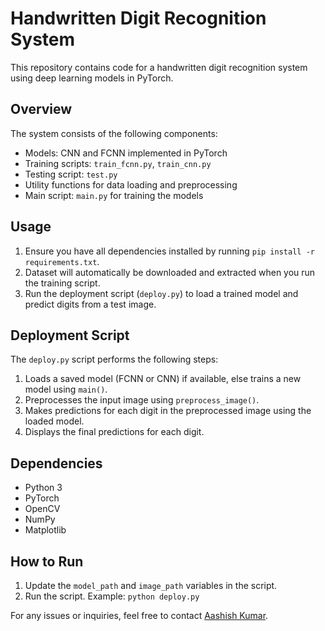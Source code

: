 # Handwritten Digit Recognition System

This repository contains code for a handwritten digit recognition system using deep learning models in PyTorch.

## Overview
The system consists of the following components:
- Models: CNN and FCNN implemented in PyTorch
- Training scripts: `train_fcnn.py`, `train_cnn.py`
- Testing script: `test.py`
- Utility functions for data loading and preprocessing
- Main script: `main.py` for training the models

## Usage
1. Ensure you have all dependencies installed by running `pip install -r requirements.txt`.
2. Dataset will automatically be downloaded and extracted when you run the training script.
3. Run the deployment script (`deploy.py`) to load a trained model and predict digits from a test image.

## Deployment Script
The `deploy.py` script performs the following steps:
1. Loads a saved model (FCNN or CNN) if available, else trains a new model using `main()`.
2. Preprocesses the input image using `preprocess_image()`.
3. Makes predictions for each digit in the preprocessed image using the loaded model.
4. Displays the final predictions for each digit.

## Dependencies
- Python 3
- PyTorch
- OpenCV
- NumPy
- Matplotlib

## How to Run
1. Update the `model_path` and `image_path` variables in the script.
2. Run the script. Example: `python deploy.py`

For any issues or inquiries, feel free to contact [Aashish Kumar](mailto:aashish@iiitmanipur.ac.in).